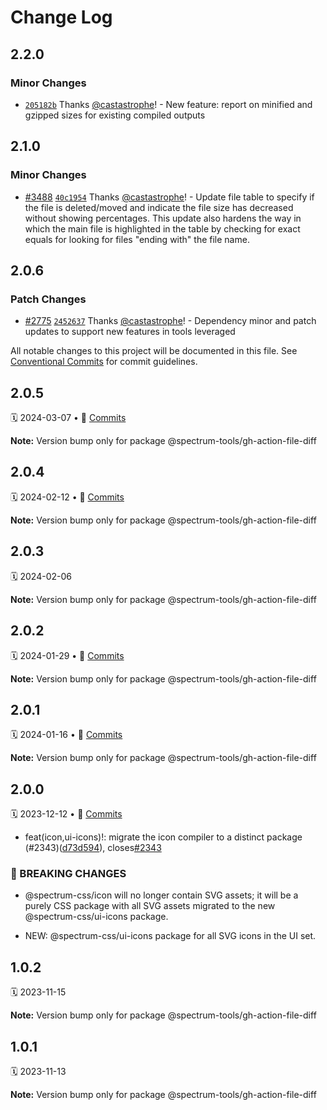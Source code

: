 # Change Log

## 2.2.0

### Minor Changes

- [`205182b`](https://github.com/adobe/spectrum-css/commit/205182bebcbe82813457aa098d8799b0a23423ee) Thanks [@castastrophe](https://github.com/castastrophe)! - New feature: report on minified and gzipped sizes for existing compiled outputs

## 2.1.0

### Minor Changes

- [#3488](https://github.com/adobe/spectrum-css/pull/3488) [`40c1954`](https://github.com/adobe/spectrum-css/commit/40c1954048f735a07f9edfccf3a568d38164806a) Thanks [@castastrophe](https://github.com/castastrophe)! - Update file table to specify if the file is deleted/moved and indicate the file size has decreased without showing percentages. This update also hardens the way in which the main file is highlighted in the table by checking for exact equals for looking for files "ending with" the file name.

## 2.0.6

### Patch Changes

- [#2775](https://github.com/adobe/spectrum-css/pull/2775) [`2452637`](https://github.com/adobe/spectrum-css/commit/2452637d1179b9b2b025dafeb5834720712413d7) Thanks [@castastrophe](https://github.com/castastrophe)! - Dependency minor and patch updates to support new features in tools leveraged

All notable changes to this project will be documented in this file.
See [Conventional Commits](https://conventionalcommits.org) for commit guidelines.

<a name="2.0.5"></a>

## 2.0.5

🗓 2024-03-07 • 📝 [Commits](https://github.com/adobe/spectrum-css/compare/@spectrum-tools/gh-action-file-diff@2.0.4...@spectrum-tools/gh-action-file-diff@2.0.5)

**Note:** Version bump only for package @spectrum-tools/gh-action-file-diff

<a name="2.0.4"></a>

## 2.0.4

🗓 2024-02-12 • 📝 [Commits](https://github.com/adobe/spectrum-css/compare/@spectrum-tools/gh-action-file-diff@2.0.3...@spectrum-tools/gh-action-file-diff@2.0.4)

**Note:** Version bump only for package @spectrum-tools/gh-action-file-diff

<a name="2.0.3"></a>

## 2.0.3

🗓 2024-02-06

**Note:** Version bump only for package @spectrum-tools/gh-action-file-diff

<a name="2.0.2"></a>

## 2.0.2

🗓 2024-01-29 • 📝 [Commits](https://github.com/adobe/spectrum-css/compare/@spectrum-tools/gh-action-file-diff@2.0.1...@spectrum-tools/gh-action-file-diff@2.0.2)

**Note:** Version bump only for package @spectrum-tools/gh-action-file-diff

<a name="2.0.1"></a>

## 2.0.1

🗓 2024-01-16 • 📝 [Commits](https://github.com/adobe/spectrum-css/compare/@spectrum-tools/gh-action-file-diff@2.0.0...@spectrum-tools/gh-action-file-diff@2.0.1)

**Note:** Version bump only for package @spectrum-tools/gh-action-file-diff

<a name="2.0.0"></a>

## 2.0.0

🗓 2023-12-12 • 📝 [Commits](https://github.com/adobe/spectrum-css/compare/@spectrum-tools/gh-action-file-diff@1.0.2...@spectrum-tools/gh-action-file-diff@2.0.0)

- feat(icon,ui-icons)!: migrate the icon compiler to a distinct package (#2343)([d73d594](https://github.com/adobe/spectrum-css/commit/d73d594)), closes[#2343](https://github.com/adobe/spectrum-css/issues/2343)

### 🛑 BREAKING CHANGES
 - @spectrum-css/icon will no longer contain SVG assets; it will be a purely CSS package with all SVG assets migrated to the new @spectrum-css/ui-icons package.

- NEW: @spectrum-css/ui-icons package for all SVG icons in the UI set.

<a name="1.0.2"></a>

## 1.0.2

🗓 2023-11-15

**Note:** Version bump only for package @spectrum-tools/gh-action-file-diff

<a name="1.0.1"></a>

## 1.0.1

🗓 2023-11-13

**Note:** Version bump only for package @spectrum-tools/gh-action-file-diff
